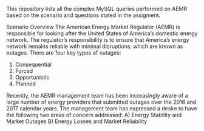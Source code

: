 This repository lists all the complex MySQL queries performed on AEMR based on the scenario and questions stated in the assigment.

Scenario Overview
The American Energy Market Regulator (AEMR) is responsible for looking after the
United States of America’s domestic energy network. The regulator’s responsibility is to
ensure that America’s energy network remains reliable with minimal disruptions, which
are known as outages. There are four key types of outages: 
  1) Consequential
  2) Forced
  3) Opportunistic
  4) Planned
  
Recently, the AEMR management team has been increasingly aware of a large number
of energy providers that submitted outages over the 2016 and 2017 calendar years. The
management team has expressed a desire to have the following two areas of concern
addressed:
A) Energy Stability and Market Outages
B) Energy Losses and Market Reliability 

